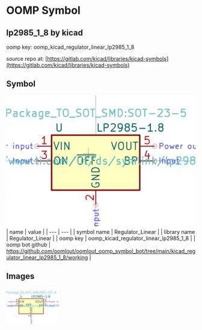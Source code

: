 # OOMP Symbol  
## lp2985_1_8  by kicad  
  
oomp key: oomp_kicad_regulator_linear_lp2985_1_8  
  
source repo at: [https://gitlab.com/kicad/libraries/kicad-symbols](https://gitlab.com/kicad/libraries/kicad-symbols)  
## Symbol  
  
[![working.png](working_600.png)](working.png)  
| name | value | 
| --- | --- | 
| symbol name | Regulator_Linear | 
| library name | Regulator_Linear | 
| oomp key | oomp_kicad_regulator_linear_lp2985_1_8 | 
| oomp bot github | https://github.com/oomlout/oomlout_oomp_symbol_bot/tree/main/kicad_regulator_linear_lp2985_1_8/working | 
## Images  
  
[![working.png](working_140.png)](working.png)  
